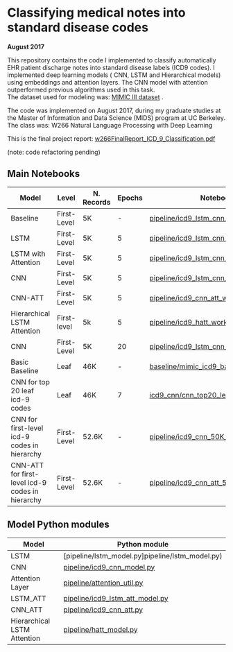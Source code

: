 # Classifying medical notes into standard disease codes

**August 2017**

This repository contains the code I implemented to classify automatically EHR patient discharge notes into standard
disease labels (ICD9 codes). I implemented deep learning models ( CNN, LSTM and Hierarchical models) using embeddings and 
attention layers. The CNN model with attention outperformed previous algorithms used in this task.   
The dataset used for modeling was: [MIMIC III dataset](https://mimic.physionet.org) .

The code was implemented on August 2017, during my graduate studies at the Master of Information and Data Science (MIDS) program at UC Berkeley. The class was: W266 Natural Language Processing with Deep Learning   

This is the final project report: [w266FinalReport_ICD_9_Classification.pdf](w266FinalReport_ICD_9_Classification.pdf)

(note: code refactoring pending)

## Main Notebooks
| Model | Level| N. Records | Epochs | Notebook |
| --- | --- | --- | --- | --- |
| Baseline | First-Level | 5K| -|[pipeline/icd9_lstm_cnn_workbook.ipynb](pipeline/icd9_lstm_cnn_workbook.ipynb)|
| LSTM | First-Level | 5K| 5|[pipeline/icd9_lstm_cnn_workbook.ipynb](pipeline/icd9_lstm_cnn_workbook.ipynb)|
| LSTM with Attention| First-Level | 5K|5| [pipeline/icd9_lstm_cnn_workbook.ipynb](pipeline/icd9_lstm_cnn_workbook.ipynb)|
| CNN| First-Level | 5K| 5|[pipeline/icd9_lstm_cnn_workbook.ipynb](pipeline/icd9_lstm_cnn_workbook.ipynb)|
| CNN-ATT| First-Level | 5K| 5|[pipeline/icd9_cnn_att_workbook.ipynb](pipeline/icd9_cnn_att_workbook.ipynb)|
| Hierarchical LSTM Attention | First-level| 5k|5| [pipeline/icd9_hatt_workbook.ipynb](pipeline/icd9_hatt_workbook.ipynb)
| CNN| First-Level | 5K| 20| [pipeline/icd9_lstm_cnn_workbook.ipynb](pipeline/icd9_lstm_cnn_workbook.ipynb)|
| Basic Baseline | Leaf | 46K | - | [baseline/mimic_icd9_baseline.ipynb](baseline/mimic_icd9_baseline.ipynb) |
| CNN for top 20 leaf icd-9 codes | Leaf | 46K | 7 | [icd9_cnn/cnn_top20_leave.ipynb](icd9_cnn/cnn_top20_leave.ipynb) |
| CNN for first-level icd-9 codes in hierarchy | First-Level | 52.6K | - | [pipeline/icd9_cnn_50K_run.ipynb](/pipeline/icd9_cnn_50K_run.ipynb) |
| CNN-ATT for first-level icd-9 codes in hierarchy | First-Level | 52.6K | - | [pipeline/icd9_cnn_att_50K_records.ipynb](pipeline/icd9_cnn_att_50K_records.ipynb) |



## Model Python modules

| Model | Python module |
| --- | --- |
| LSTM | [pipeline/lstm_model.py]pipeline/lstm_model.py) |
| CNN | [pipeline/icd9_cnn_model.py](pipeline/icd9_cnn_model.py)  |
| Attention Layer |[pipeline/attention_util.py](pipeline/attention_util.py)  |
| LSTM_ATT | [pipeline/icd9_lstm_att_model.py](pipeline/icd9_lstm_att_model.py)   |
| CNN_ATT | [pipeline/icd9_cnn_att.py](pipeline/icd9_cnn_att.py)   |
| Hierarchical LSTM Attention | [pipeline/hatt_model.py](pipeline/hatt_model.py)  |
